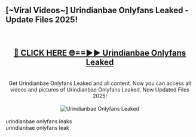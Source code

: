 <h2>[~Viral Videos~] Urindianbae Onlyfans Leaked - Update Files 2025!</h2>
<br>
<div align="center">
<h2><a href="https://betterlinks.top/A2PfLJ" rel="nofollow">🔴 CLICK HERE 🌐==►► Urindianbae Onlyfans Leaked</a></h2>
<br>
Get Urindianbae Onlyfans Leaked and all content. Now you can access all videos and pictures of Urindianbae Onlyfans Leaked. New Updated Files 2025!
<br>
<br>
<a href="https://betterlinks.top/A2PfLJ" rel="nofollow" data-target="animated-image.originalLink"><img src="https://i.ibb.co.com/WyWwxjT/player-gif2.gif" alt="Urindianbae Onlyfans Leaked" style="max-width: 100%; display: inline-block;" data-target="animated-image.originalImage"></a>
</div>
<br>
urindianbae onlyfans leaks<br>
urindianbae onlyfans leak